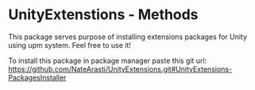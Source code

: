 # UnityExtenstions - Methods

This package serves purpose of installing extensions packages for Unity using upm system. Feel free to use it!

To install this package in package manager paste this git url: https://github.com/NateArasti/UnityExtensions.git#UnityExtensions-PackagesInstaller
